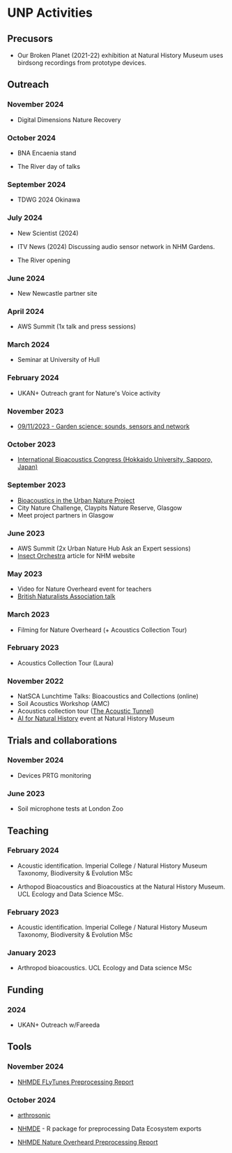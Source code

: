 # UNP Activities

## Precusors

- Our Broken Planet (2021-22) exhibition at Natural History Museum uses birdsong recordings from prototype devices.

## Outreach

### November 2024

- Digital Dimensions Nature Recovery

### October 2024

- BNA Encaenia stand

- The River day of talks

### September 2024

- TDWG 2024 Okinawa

### July 2024

- New Scientist (2024)

- ITV News (2024) Discussing audio sensor network in NHM Gardens.

- The River opening

### June 2024

- New Newcastle partner site

### April 2024

- AWS Summit (1x talk and press sessions)

### March 2024

- Seminar at University of Hull

### February 2024

- UKAN+ Outreach grant for Nature's Voice activity

### November 2023

- [09/11/2023 - Garden science: sounds, sensors and network](talks/2023-11-GS)

### October 2023

- [International Bioacoustics Congress (Hokkaido University, Sapporo, Japan)](talks/2023-IBAC)

### September 2023

- [Bioacoustics in the Urban Nature Project](/talks/2023-09-RSPB)
- City Nature Challenge, Claypits Nature Reserve, Glasgow
- Meet project partners in Glasgow

### June 2023

- AWS Summit (2x Urban Nature Hub Ask an Expert sessions)
- [Insect Orchestra](https://www.nhm.ac.uk/discover/insect-sounds.html) article for NHM website

### May 2023

- Video for Nature Overheard event for teachers
- [British Naturalists Association talk](/talks/2023-05-BNA)

### March 2023

- Filming for Nature Overheard (+ Acoustics Collection Tour)

### February 2023

- Acoustics Collection Tour (Laura)

### November 2022

- NatSCA Lunchtime Talks: Bioacoustics and Collections (online)
- Soil Acoustics Workshop (AMC)
- Acoustics collection tour ([The Acoustic Tunnel](https://the-acoustic-tunnel.com/))
- [AI for Natural History](/talks/2022-11-AI) event at Natural History Museum

## Trials and collaborations

### November 2024

- Devices PRTG monitoring

### June 2023

- Soil microphone tests at London Zoo

## Teaching

### February 2024

- Acoustic identification. Imperial College / Natural History Museum Taxonomy, Biodiversity & Evolution MSc

- Arthopod Bioacoustics and Bioacoustics at the Natural History Museum. UCL Ecology and Data Science MSc.

### February 2023

- Acoustic identification. Imperial College / Natural History Museum Taxonomy, Biodiversity & Evolution MSc

### January 2023

- Arthropod bioacoustics. UCL Ecology and Data science MSc

## Funding

### 2024

- UKAN+ Outreach w/Fareeda

## Tools

### November 2024

- [NHMDE FLyTunes Preprocessing Report](https://reports.ebaker.me.uk/NHMDE-FlyTunes-Preprocess)

### October 2024

- [arthrosonic](https://github.com/edwbaker/arthrosonic)

- [NHMDE](https://github.com/edwbaker/NHMDE) - R package for preprocessing Data Ecosystem exports

- [NHMDE Nature Overheard Preprocessing Report](https://reports.ebaker.me.uk/NHMDE-NO-Preprocess.html)
